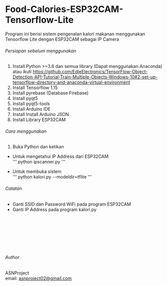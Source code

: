 # Food-Calories-ESP32CAM-Tensorflow-Lite

Program ini berisi sistem pengenalan kalori makanan menggunakan Tensorflow Lite dengan ESP32CAM sebagai IP Camera

###### Persiapan sebelum menggunakan <br />
1. Install Python >=3.6 dan semua library (Dapat menggunakan Anaconda) atau ikuti https://github.com/EdjeElectronics/TensorFlow-Object-Detection-API-Tutorial-Train-Multiple-Objects-Windows-10#2-set-up-tensorflow-directory-and-anaconda-virtual-environment <br />
2. Install Tensorflow 1.15 <br />
3. Install pyrebase (Database Firebase) <br />
4. Install pyqt5 <br />
5. Install pyqt5-tools <br />
6. Install Arduino IDE <br />
7. Install Install Arduino JSON <br />
8. Install Library ESP32CAM <br /> 

###### Cara menggunakan <br />

1. Buka Python dan ketikan <br />
- Untuk mengetahui IP Address dari ESP32CAM <br />
'''
python ipscanner.py
'''

- Untuk membuka sistem <br />
'''
python kalori.py --modeldir=tflite
'''

###### Catatan<br />
- Ganti SSID dan Password WiFi pada program ESP32CAM <br />
- Ganti IP Address pada program kalori.py<br />
<br />
<br />
<br />
<br />
<br />
<br />

###### Author <br />

ASNProject<br />
email: asnproject02@gmail.com

